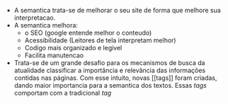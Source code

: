 - A semantica trata-se de melhorar o seu site de forma que melhore sua interpretacao.
- A semantica melhora:
	- o SEO (google entende melhor o conteudo)
	- Acessibilidade (Leitores de tela interpretam melhor)
	- Codigo mais organizado e legivel
	- Facilita manutencao
- Trata-se de um grande desafio para os mecanismos de busca da atualidade classificar a importância e relevância das informações contidas nas páginas. Com esse intuito, novas [[tags]] foram criadas, dando maior importancia para a semantica dos textos. Essas _tags_ comportam com a tradicional _tag_ 
